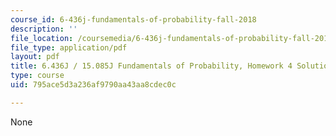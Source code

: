 ```yaml
---
course_id: 6-436j-fundamentals-of-probability-fall-2018
description: ''
file_location: /coursemedia/6-436j-fundamentals-of-probability-fall-2018/795ace5d3a236af9790aa43aa8cdec0c_MIT6_436JF18_hw4solutions.pdf
file_type: application/pdf
layout: pdf
title: 6.436J / 15.085J Fundamentals of Probability, Homework 4 Solutions
type: course
uid: 795ace5d3a236af9790aa43aa8cdec0c

---
```

None